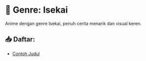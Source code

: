 # 🌸 Genre: Isekai

Anime dengan genre Isekai, penuh cerita menarik dan visual keren.

## 📥 Daftar:
- [Contoh Judul](link-download)
